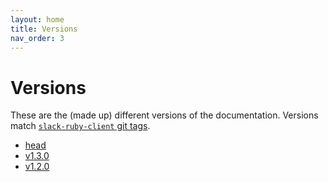 ```yaml
---
layout: home
title: Versions
nav_order: 3
---
```


# Versions

These are the (made up) different versions of the documentation. Versions match [`slack-ruby-client` git tags](https://github.com/slack-ruby/slack-ruby-client/tags).

- [head](/just-the-docs-dev/)
- [v1.3.0](/just-the-docs-dev/version/v1.3.0/)
- [v1.2.0](/just-the-docs-dev/version/v1.2.0/)
